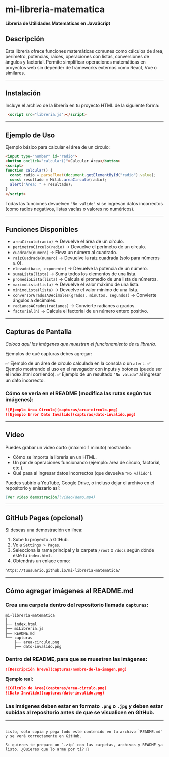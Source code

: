 # mi-libreria-matematica

**Librería de Utilidades Matemáticas en JavaScript**

## Descripción

Esta librería ofrece funciones matemáticas comunes como cálculos de área, perímetro, potencias, raíces, operaciones con listas, conversiones de ángulos y factorial. Permite simplificar operaciones matemáticas en proyectos web sin depender de frameworks externos como React, Vue o similares.

---

## Instalación

Incluye el archivo de la librería en tu proyecto HTML de la siguiente forma:

```html
 <script src="libreria.js"></script>
````

---

## Ejemplo de Uso

Ejemplo básico para calcular el área de un círculo:

```html
<input type="number" id="radio">
<button onclick="calcular()">Calcular Área</button>
<script>
function calcular() {
  const radio = parseFloat(document.getElementById("radio").value);
  const resultado = Milib.areaCirculo(radio);
  alert("Área: " + resultado);
}
</script>
```

Todas las funciones devuelven `"No válido"` si se ingresan datos incorrectos (como radios negativos, listas vacías o valores no numéricos).

---

## Funciones Disponibles

* `areaCirculo(radio)` → Devuelve el área de un círculo.
* `perimetroCirculo(radio)` → Devuelve el perímetro de un círculo.
* `cuadrado(numero)` → Eleva un número al cuadrado.
* `raizCuadrada(numero)` → Devuelve la raíz cuadrada (solo para números ≥ 0).
* `elevado(base, exponente)` → Devuelve la potencia de un número.
* `sumaLista(lista)` → Suma todos los elementos de una lista.
* `promedioLista(lista)` → Calcula el promedio de una lista de números.
* `maximoLista(lista)` → Devuelve el valor máximo de una lista.
* `minimoLista(lista)` → Devuelve el valor mínimo de una lista.
* `conversorGradosADecimales(grados, minutos, segundos)` → Convierte ángulos a decimales.
* `radianesAGrados(radianes)` → Convierte radianes a grados.
* `factorial(n)` → Calcula el factorial de un número entero positivo.

---

## Capturas de Pantalla

*Coloca aquí las imágenes que muestren el funcionamiento de tu librería.*

Ejemplos de qué capturas debes agregar:

✅ Ejemplo de un área de círculo calculada en la consola o un `alert`.
✅ Ejemplo mostrando el uso en el navegador con inputs y botones (puede ser el index.html corriendo).
✅ Ejemplo de un resultado `"No válido"` al ingresar un dato incorrecto.

### Cómo se vería en el README (modifica las rutas según tus imágenes):

```markdown
![Ejemplo Área Círculo](capturas/area-circulo.png)
![Ejemplo Error Dato Inválido](capturas/dato-invalido.png)
```

---

## Video

Puedes grabar un video corto (máximo 1 minuto) mostrando:

* Cómo se importa la librería en un HTML.
* Un par de operaciones funcionando (ejemplo: área de círculo, factorial, etc.).
* Qué pasa al ingresar datos incorrectos (que devuelva `"No válido"`).

Puedes subirlo a YouTube, Google Drive, o incluso dejar el archivo en el repositorio y enlazarlo así:

```markdown
[Ver video demostración](video/demo.mp4)
```

---

## GitHub Pages (opcional)

Si deseas una demostración en línea:

1. Sube tu proyecto a GitHub.
2. Ve a `Settings > Pages`.
3. Selecciona la rama principal y la carpeta `/root` o `/docs` según dónde esté tu `index.html`.
4. Obtendrás un enlace como:

```markdown
https://tuusuario.github.io/mi-libreria-matematica/
```

---

## Cómo agregar imágenes al README.md

### Crea una carpeta dentro del repositorio llamada `capturas`:

```
mi-libreria-matematica
│
├── index.html
├── miLibreria.js
├── README.md
└── capturas
    ├── area-circulo.png
    ├── dato-invalido.png
```

### Dentro del README, para que se muestren las imágenes:

```markdown
![Descripción breve](capturas/nombre-de-la-imagen.png)
```

**Ejemplo real:**

```markdown
![Cálculo de Área](capturas/area-circulo.png)
![Dato Inválido](capturas/dato-invalido.png)
```

### Las imágenes deben estar en formato `.png` o `.jpg` y deben estar subidas al repositorio antes de que se visualicen en GitHub.

---

```

Listo, solo copia y pega todo este contenido en tu archivo `README.md` y se verá correctamente en GitHub.

Si quieres te preparo un `.zip` con las carpetas, archivos y README ya listo. ¿Quieres que lo arme por ti? 🚀
```
